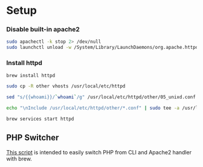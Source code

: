 # Setup

### Disable built-in apache2
```bash
sudo apachectl -k stop 2> /dev/null
sudo launchctl unload -w /System/Library/LaunchDaemons/org.apache.httpd.plist
```
### Install httpd
```bash
brew install httpd

sudo cp -R other vhosts /usr/local/etc/httpd

sed "s/{{whoami}}/`whoami`/g" /usr/local/etc/httpd/other/05_unixd.conf | sudo tee /usr/local/etc/httpd/other/05_unixd.conf > /dev/null

echo "\nInclude /usr/local/etc/httpd/other/*.conf" | sudo tee -a /usr/local/etc/httpd/httpd.conf > /dev/null

brew services start httpd
```

## PHP Switcher
[This script](https://github.com/dhyegofernando/dotfiles/blob/master/modules/apache2/phpswitcher) is intended to easily switch PHP from CLI and Apache2 handler with brew.
